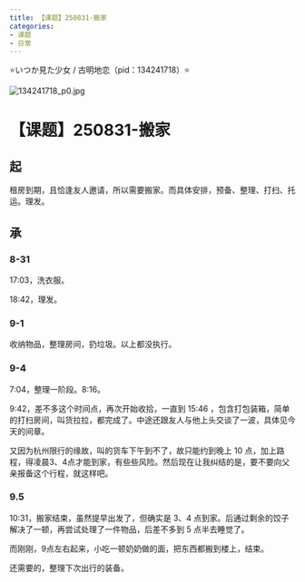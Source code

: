 ```yaml
---
title: 【课题】250831-搬家
categories:
- 课题
- 日常
---
```


⭐いつか見た少女 / 古明地恋（pid：134241718）⭐

![134241718_p0.jpg](https://byyw-oss1.oss-cn-hangzhou.aliyuncs.com/img/2025/08/31-8866858ad2e19c1f814bbe4c0a3fb220-134241718_p0.jpg.webp)

# 【课题】250831-搬家

## 起

租房到期，且恰逢友人邀请，所以需要搬家。而具体安排，预备、整理、打扫、托运。理发。

## 承

### 8-31

17:03，洗衣服。

18:42，理发。

### 9-1

收纳物品，整理房间，扔垃圾。以上都没执行。

### 9-4

7:04，整理一阶段。8:16。

9:42，差不多这个时间点，再次开始收拾，一直到 15:46 ，包含打包装箱，简单的打扫房间，叫货拉拉，都完成了。中途还跟友人与他上头交谈了一波，具体见今天的间章。

又因为杭州限行的缘故，叫的货车下午到不了，故只能约到晚上 10 点，加上路程，得凌晨3、4点才能到家，有些些风险。然后现在让我纠结的是，要不要向父亲报备这个行程，就这样吧。

### 9.5

10:31，搬家结束，虽然提早出发了，但确实是 3、4 点到家。后通过剩余的饺子解决了一顿，再尝试处理了一件物品，后差不多到 5 点半去睡觉了。

而刚刚，9点左右起来，小吃一顿奶奶做的面，把东西都搬到楼上，结束。

还需要的，整理下次出行的装备。



